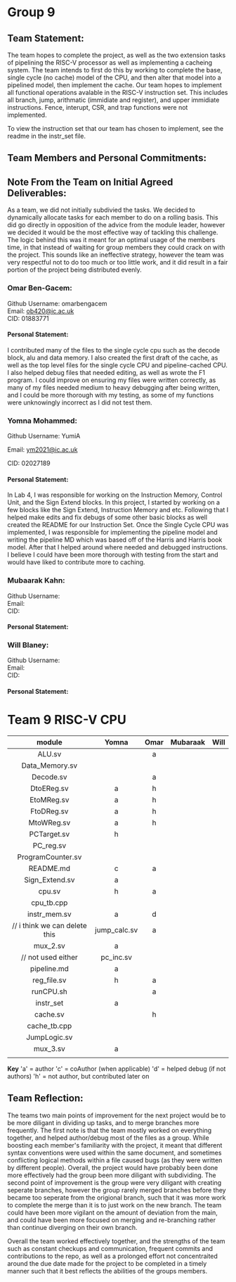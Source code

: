 # Group 9

## Team Statement:

The team hopes to complete the project, as well as the two extension tasks of pipelining the RISC-V processor as well as implementing a cacheing system. The team intends to first do this by working to complete the base, single cycle (no cache) model of the CPU, and then alter that model into a pipelined model, then implement the cache. Our team hopes to implement all functional operations avalable in the RISC-V instruction set. This includes all branch, jump, arithmatic (immidiate and register), and upper immidiate instructions. Fence, interupt, CSR, and trap functions were not implemented.  

To view the instruction set that our team has chosen to implement, see the readme in the instr_set file.

## Team Members and Personal Commitments:

## Note From the Team on Initial Agreed Deliverables:

As a team, we did not initially subdivied the tasks. We decided to dynamically allocate tasks for each member to do on a rolling basis. This did go directly in opposition of the advice from the module leader, however we decided it would be the most effective way of tackling this challenge. The logic behind this was it meant for an optimal usage of the members time, in that instead of waiting for group members they could crack on with the project. This sounds like an ineffective strategy, however the team was very respectful not to do too much or too little work, and it did result in a fair portion of the project being distributed evenly.

### Omar Ben-Gacem:

Github Username: omarbengacem  
Email: ob420@ic.ac.uk  
CID: 01883771  

#### Personal Statement:
I contributed many of the files to the single cycle cpu such as the decode block, alu and data memory. I also created the first draft of the cache, as well as the top level files for the single cycle CPU and pipeline-cached CPU. I also helped debug files that needed editing, as well as wrote the F1 program. I could improve on ensuring my files were written correctly, as many of my files needed medium to heavy debugging after being written, and I could be more thorough with my testing, as some of my functions were unknowingly incorrect as I did not test them.


### Yomna Mohammed:

Github Username:  YumiA

Email:  ym2021@ic.ac.uk

CID: 02027189

#### Personal Statement:
In Lab 4, I was responsible for working on the Instruction Memory, Control Unit, and the Sign Extend blocks. In this project, I started by working on a few blocks like the Sign Extend, Instruction Memory and etc. Following that I helped make edits and fix debugs of some other basic blocks as well created the README for our Instruction Set. Once the Single Cycle CPU was implemented, I was responsible for implementing the pipeline model and writing the pipeline MD which was based off of the Harris and Harris book model. After that I helped around where needed and debugged instructions. I believe I could have been more thorough with testing from the start and would have liked to contribute more to caching.


### Mubaarak Kahn:

Github Username:  
Email:  
CID:  

#### Personal Statement:




### Will Blaney: 


Github Username:  
Email:   
CID:   

#### Personal Statement:








# Team 9 RISC-V CPU

| module      | Yomna | Omar | Mubaraak | Will |
| :------:    | :------: | :------: | :------: | :------: |
| ALU.sv |  | a |  |  |
| Data_Memory.sv |  |  |  |  |
| Decode.sv |  | a |  |  |
| DtoEReg.sv | a | h |  |  |
| EtoMReg.sv | a | h |  |  |
| FtoDReg.sv | a | h |  |  |
| MtoWReg.sv | a | h |  |  |
| PCTarget.sv | h |  |  |  |
| PC_reg.sv |  |  |  |  |
| ProgramCounter.sv |  |  |  |  |
| README.md | c | a |  |  |
| Sign_Extend.sv | a |  |  |  |
| cpu.sv | h | a |  |  |
| cpu_tb.cpp |  |  |  |  |
| instr_mem.sv | a | d |  |  |
// i think we can delete this | jump_calc.sv | a |  |  |  |
| mux_2.sv | a |  |  |  |
// not used either | pc_inc.sv |  |  |  |  |
| pipeline.md | a |  |  |  |
| reg_file.sv | h | a |  |  |
| runCPU.sh |  | a |  |  |
| instr_set | a |  |  |  |
| cache.sv |  | h |  |  |
| cache_tb.cpp |  |  |  |  |
| JumpLogic.sv |  |  |  |  |
| mux_3.sv | a |  |  |  |
|  |  |  |  |  |


**Key**
'a' = author
'c' = coAuthor (when applicable)
'd' = helped debug (if not authors)
'h' = not author, but contributed later on 
 
## Team Reflection:

The teams two main points of improvement for the next project would be to be more diligant in dividing up tasks, and to merge branches more frequently. The first note is that the team mostly worked on everything together, and helped author/debug most of the files as a group. While boosting each member's familiarity with the project, it meant that different syntax conventions were used within the same document, and sometimes conflicting logical methods within a file caused bugs (as they were written by different people). Overall, the project would have probably been done more effectively had the group been more diligant with subdividing. The second point of improvement is the group were very diligant with creating seperate branches, however the group rarely merged branches before they became too seperate from the origional branch, such that it was more work to complete the merge than it is to just work on the new branch. The team could have been more vigilant on the amount of deviation from the main, and could have been more focused on merging and re-branching rather than continue diverging on their own branch.

Overall the team worked effectively together, and the strengths of the team such as constant checkups and communication, frequent commits and contributions to the repo, as well as a prolonged effort not concentraited around the due date made for the project to be completed in a timely manner such that it best reflects the abilities of the groups members.
